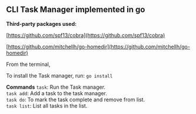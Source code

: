 CLI Task Manager implemented in go
---

**Third-party packages used:**

[https://github.com/spf13/cobra](https://github.com/spf13/cobra)

[https://github.com/mitchellh/go-homedir](https://github.com/mitchellh/go-homedir)

From the terminal, 

To install the Task manager, run: `go install`

**Commands** 
`task`: Run the Task manager.   
`task add`: Add a task to the task manager.  
`task do`: To mark the task complete and remove from list.  
`task list`: List all tasks in the list.  


